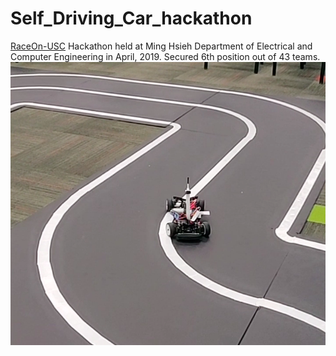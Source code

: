 # Self_Driving_Car_hackathon
[RaceOn-USC](https://minghsiehece.usc.edu/race-on/) Hackathon held at Ming Hsieh Department of Electrical and Computer Engineering in April, 2019.
Secured 6th position out of 43 teams.
![Car](Images/car.png)
